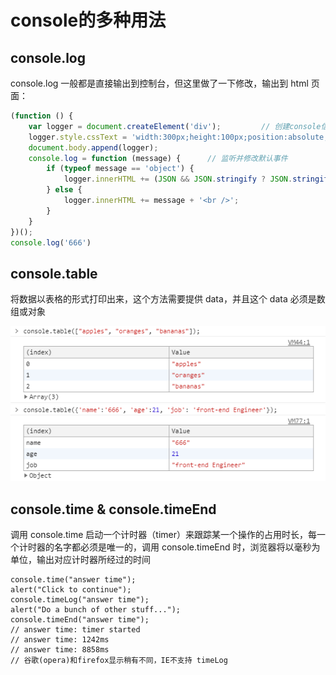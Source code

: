 # console的多种用法

console.log
---

console.log 一般都是直接输出到控制台，但这里做了一下修改，输出到 html 页面：

```javascript
(function () {
    var logger = document.createElement('div');         // 创建console信息的容器
    logger.style.cssText = 'width:300px;height:100px;position:absolute;right:0;bottom:0;border:1px solid #ccc;';
    document.body.append(logger);
    console.log = function (message) {      // 监听并修改默认事件
        if (typeof message == 'object') {
            logger.innerHTML += (JSON && JSON.stringify ? JSON.stringify(message) : message) + '<br />';
        } else {
            logger.innerHTML += message + '<br />';
        }
    }
})();
console.log('666')
```

console.table
---

将数据以表格的形式打印出来，这个方法需要提供 data，并且这个 data 必须是数组或对象

![输出为数组](/img/consoleTableArray.png "输出为数组的截图")
![输出为对象](/img/consoleTableObject.png "输出为对象的截图")

console.time & console.timeEnd
---

调用 console.time 启动一个计时器（timer）来跟踪某一个操作的占用时长，每一个计时器的名字都必须是唯一的，调用 console.timeEnd 时，浏览器将以毫秒为单位，输出对应计时器所经过的时间

```
console.time("answer time");
alert("Click to continue");
console.timeLog("answer time");
alert("Do a bunch of other stuff...");
console.timeEnd("answer time");
// answer time: timer started
// answer time: 1242ms
// answer time: 8858ms
// 谷歌(opera)和firefox显示稍有不同，IE不支持 timeLog
```
